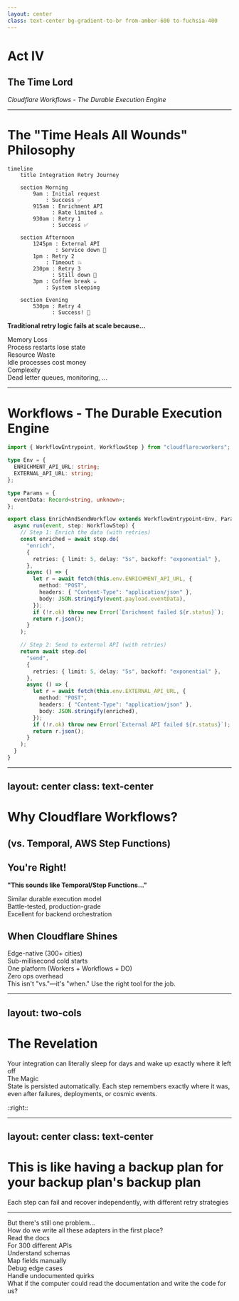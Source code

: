 ```yaml
---
layout: center
class: text-center bg-gradient-to-br from-amber-600 to-fuchsia-400
---
```


# Act IV

## The Time Lord

_Cloudflare Workflows - The Durable Execution Engine_

<!-- speaker:
"Act Four: The Time Lord."
We're going to solve the reliability problem — how do you make integrations that can survive anything?
Tone: Shifting to resilience and durability.
Transition: "Remember that 6-hour retry question? Let's solve it..."
-->

---

# The "Time Heals All Wounds" Philosophy

<div class="mb-4 flex justify-center">

```mermaid {theme: 'dark', scale: 0.5}
timeline
    title Integration Retry Journey

    section Morning
        9am : Initial request
            : Success ✅
        915am : Enrichment API
              : Rate limited ⚠️
        930am : Retry 1
              : Success ✅

    section Afternoon
        1245pm : External API
               : Service down 🔴
        1pm : Retry 2
            : Timeout 💥
        230pm : Retry 3
              : Still down 🔴
        3pm : Coffee break ☕
            : System sleeping

    section Evening
        530pm : Retry 4
              : Success! 🎉
```

</div>

<v-click>

**Traditional retry logic fails at scale because...**

</v-click>

<div class="grid grid-cols-3 gap-4 mt-2">

<div v-click="2" class="p-4 bg-slate-100 dark:bg-slate-800 rounded-lg">
<div class="font-bold"><tabler-database class="inline-block" /> Memory Loss</div>
<div class="text-sm">Process restarts lose state</div>
</div>

<div v-click="3" class="p-4 bg-amber-100 dark:bg-amber-600 rounded-lg">
<div class="font-bold"><tabler-coin class="inline-block" /> Resource Waste</div>
<div class="text-sm">Idle processes cost money</div>
</div>

<div v-click="4" class="p-4 bg-indigo-100 dark:bg-indigo-600 rounded-lg">
<div class="font-bold"><tabler-flame class="inline-block" /> Complexity</div>
<div class="text-sm">Dead letter queues, monitoring, ...</div>
</div>

</div>

<!-- speaker:
"Remember that 6-hour retry question? Let me tell you a true story."
"9am: Integration starts. First step succeeds. Second step hits the enrichment API — rate limited."
"9:15am: First retry. Succeeds. Great."
"12:45pm: External API call. Service is down. Full outage."
"1pm: Retry. Timeout. 2:30pm: Retry. Still down. 3pm: Retry. Still down."
"Your traditional retry logic? It's been holding a connection open for 3 hours. Burning CPU. Keeping a pod alive. Costing money."
"Or worse — something restarted your pod. State is gone. You start from scratch."
"5:30pm: Finally succeeds. But half the time, you've lost state and had to start over."
Pause: "Memory loss. Resource waste. Complexity. And you're paying for it the whole time."
Tone: This is the daily reality of distributed systems.
Transition: "Workflows solve this in a way that feels impossible..."
-->

---

# Workflows - The Durable Execution Engine

```typescript {all|14-29|31-46}{maxHeight:'420px'}
import { WorkflowEntrypoint, WorkflowStep } from "cloudflare:workers";

type Env = {
  ENRICHMENT_API_URL: string;
  EXTERNAL_API_URL: string;
};

type Params = {
  eventData: Record<string, unknown>;
};

export class EnrichAndSendWorkflow extends WorkflowEntrypoint<Env, Params> {
  async run(event, step: WorkflowStep) {
    // Step 1: Enrich the data (with retries)
    const enriched = await step.do(
      "enrich",
      {
        retries: { limit: 5, delay: "5s", backoff: "exponential" },
      },
      async () => {
        let r = await fetch(this.env.ENRICHMENT_API_URL, {
          method: "POST",
          headers: { "Content-Type": "application/json" },
          body: JSON.stringify(event.payload.eventData),
        });
        if (!r.ok) throw new Error(`Enrichment failed ${r.status}`);
        return r.json();
      }
    );

    // Step 2: Send to external API (with retries)
    return await step.do(
      "send",
      {
        retries: { limit: 5, delay: "5s", backoff: "exponential" },
      },
      async () => {
        let r = await fetch(this.env.EXTERNAL_API_URL, {
          method: "POST",
          headers: { "Content-Type": "application/json" },
          body: JSON.stringify(enriched),
        });
        if (!r.ok) throw new Error(`External API failed ${r.status}`);
        return r.json();
      }
    );
  }
}
```

<!-- speaker:
"Here's the code. And I want you to notice what's NOT in this code."
"Step 1: Enrich the data. 5 retries, 5 second delay, exponential backoff."
"Step 2: Send to external API. 5 retries, 5 second delay, exponential backoff."
"Now here's what's not here: No database calls to persist state. No Redis to track progress. No 'save checkpoint' logic."
"The step.do() call? That's it. That's the whole magic."
"If Step 1 fails, it retries. If it succeeds, that result is persisted automatically. Step 2 never re-runs Step 1."
"If your whole Worker gets redeployed mid-execution? Doesn't matter. The state is in Cloudflare's durable storage."
"If Salesforce is down for 6 hours? The workflow sleeps. Doesn't cost you anything. Wakes up when it's time to retry."
Pause: "You wrote 'await step.do()' and got Netflix-grade orchestration."
Tone: This is almost too good to be true. But it is true.
Transition: "Now I know what some of you are thinking..."
-->

---
layout: center
class: text-center
---

# Why Cloudflare Workflows?
## (vs. Temporal, AWS Step Functions)

<div class="max-w-4xl mx-auto">
<div class="grid grid-cols-2 gap-16 mt-16 text-left">

<div>

## <tabler-circle-check class="inline-block text-green-500" /> You're Right!

**"This sounds like Temporal/Step Functions..."**

<div class="mt-6 space-y-3">

<div class="p-3 bg-blue-100 dark:bg-blue-800 rounded text-sm">
Similar durable execution model
</div>

<div class="p-3 bg-blue-100 dark:bg-blue-800 rounded text-sm">
Battle-tested, production-grade
</div>

<div class="p-3 bg-emerald-100 dark:bg-emerald-600 rounded text-sm font-bold">
<tabler-circle-check class="inline-block text-green-500" /> Excellent for backend orchestration
</div>

</div>

</div>

<div>

## <tabler-sparkles class="inline-block text-yellow-400" /> When Cloudflare Shines

<div class="mt-6 space-y-3">

<div class="p-3 bg-purple-100 dark:bg-violet-500 rounded text-sm">
<tabler-world class="inline-block" /> Edge-native (300+ cities)
</div>

<div class="p-3 bg-purple-100 dark:bg-violet-500 rounded text-sm">
<tabler-bolt class="inline-block" /> Sub-millisecond cold starts
</div>

<div class="p-3 bg-purple-100 dark:bg-violet-500 rounded text-sm">
<tabler-plug class="inline-block" /> One platform (Workers + Workflows + DO)
</div>

<div class="p-3 bg-purple-100 dark:bg-violet-500 rounded text-sm">
<tabler-settings class="inline-block" /> Zero ops overhead
</div>

</div>

</div>

</div>

<div class="mt-8 text-sm opacity-75 italic">
This isn't "vs."—it's "when." Use the right tool for the job.
</div>

</div>

<!-- speaker:
"Why Cloudflare Workflows? I know what some of you are thinking: 'This sounds like Temporal or AWS Step Functions.'"
"And you're absolutely right. They share a similar durable execution model. And that's a compliment! Temporal and Step Functions are battle-tested, production-grade tools."
"This isn't a 'versus' conversation. It's a 'when' conversation."
"Temporal is excellent for orchestrating long-running backend processes—multi-day workflows coordinating dozens of microservices. Step Functions shine for serverless workflows in AWS ecosystems."
"Cloudflare Workflows excel at a specific use case: edge-native API integrations."
Point to the right column: "Edge-native means your workflow runs in the same 300+ cities where your Workers already run. No separate orchestration layer in a different region."
"Sub-millisecond cold starts because you're already at the edge. No container spin-up time."
"Tight integration—one platform. You're not stitching together Workers + a separate orchestration service. It's all Cloudflare."
"Cost model optimized for what we're doing: high-volume, short-lived integration tasks. Temporal's pricing makes sense for long-running workflows. This is purpose-built for API glue."
"And zero ops. You're not managing Temporal clusters or configuring Step Functions state machines across regions."
Pause: "Use the right tool for the job. If you're orchestrating complex backend processes, Temporal is phenomenal. If you're building edge-native API integrations? This is your tool."
Tone: Respectful of alternatives, confident in the use case fit.
Transition: "Alright, let me show you what this actually looks like in a timeline..."
-->

---
layout: two-cols
---

# The Revelation

<div class="text-center text-2xl mb-12">
Your integration can literally sleep for days and wake up exactly where it left off
</div>

<v-click>

<div class="mt-8 p-6 bg-blue-100 dark:bg-blue-800 rounded-lg">
<div class="font-bold text-lg mb-2"><tabler-brain class="inline-block" /> The Magic</div>
State is persisted automatically. Each step remembers exactly where it was, even after failures, deployments, or cosmic events.
</div>

</v-click>

::right::

<script setup>
const workflowDiagram = `
vars: {
  d2-config: {
    layout-engine: elk
  }
}

start: {
  shape: oval
  style: { fill: '#10B981' }
}

step1: {
  label: Enrich Data
  shape: rectangle
}

sleep1: {
  label: 💤 Sleep 5s
  shape: hexagon
  style: { fill: '#F59E0B' }
}

step2: {
  label: Send to API
  shape: rectangle
}

sleep2: {
  label: 💤 Sleep 6 hours
  shape: hexagon
  style: { fill: '#F59E0B' }
}

success: {
  shape: oval
  style: { fill: '#10B981' }
}

fail1: {
  label: Rate Limited
  shape: diamond
  style: { fill: '#EF4444' }
}

fail2: {
  label: Service Down
  shape: diamond
  style: { fill: '#EF4444' }
}

start -> step1
step1 -> fail1: ❌
fail1 -> sleep1: Retry
sleep1 -> step1
step1 -> step2: ✅
step2 -> fail2: ❌
fail2 -> sleep2: Retry
sleep2 -> step2
step2 -> success: ✅

scenarios: {
  step1_executing: {
    step1.style: {
      fill: '#3B82F6'
      stroke: '#1E40AF'
      stroke-width: 3
    }
    start.style.opacity: 0.3
  }

  step1_fails: {
    step1.style.opacity: 0.3
    fail1.style: {
      fill: '#DC2626'
      stroke: '#991B1B'
      stroke-width: 3
    }
    (start -> step1)[0].style.opacity: 0.3
    (step1 -> fail1)[0].style: {
      stroke: '#DC2626'
      stroke-width: 3
    }
  }

  sleeping_retry1: {
    step1.style.opacity: 0.3
    fail1.style.opacity: 0.3
    sleep1.style: {
      fill: '#F59E0B'
      stroke: '#D97706'
      stroke-width: 3
    }
    (step1 -> fail1)[0].style.opacity: 0.3
    (fail1 -> sleep1)[0].style: {
      stroke: '#F59E0B'
      stroke-width: 3
    }
  }

  step1_success: {
    step1.style: {
      fill: '#10B981'
      stroke: '#059669'
      stroke-width: 3
    }
    fail1.style.opacity: 0.2
    sleep1.style.opacity: 0.2
    (step1 -> step2)[0].style: {
      stroke: '#10B981'
      stroke-width: 3
    }
  }

  step2_executing: {
    step1.style.opacity: 0.3
    step2.style: {
      fill: '#3B82F6'
      stroke: '#1E40AF'
      stroke-width: 3
    }
    fail1.style.opacity: 0.2
    sleep1.style.opacity: 0.2
  }

  step2_fails: {
    step1.style.opacity: 0.3
    step2.style.opacity: 0.3
    fail2.style: {
      fill: '#DC2626'
      stroke: '#991B1B'
      stroke-width: 3
    }
    (step2 -> fail2)[0].style: {
      stroke: '#DC2626'
      stroke-width: 3
    }
    fail1.style.opacity: 0.2
    sleep1.style.opacity: 0.2
  }

  sleeping_6hours: {
    step1.style.opacity: 0.2
    step2.style.opacity: 0.3
    fail2.style.opacity: 0.3
    sleep2.style: {
      fill: '#F59E0B'
      stroke: '#D97706'
      stroke-width: 3
    }
    (fail2 -> sleep2)[0].style: {
      stroke: '#F59E0B'
      stroke-width: 3
    }
    fail1.style.opacity: 0.2
    sleep1.style.opacity: 0.2
  }

  final_success: {
    step1.style.opacity: 0.3
    step2.style: {
      fill: '#10B981'
      stroke: '#059669'
      stroke-width: 2
    }
    success.style: {
      fill: '#10B981'
      stroke: '#059669'
      stroke-width: 3
    }
    (step2 -> success)[0].style: {
      stroke: '#10B981'
      stroke-width: 3
    }
    fail1.style.opacity: 0.2
    sleep1.style.opacity: 0.2
    fail2.style.opacity: 0.2
    sleep2.style.opacity: 0.2
  }
}`
</script>

<D2Diagram
  :code="workflowDiagram"
  class="mx-auto"
  :scale="0.45"
  :target="'*'"
  :animateInterval="2000"
/>

<!-- speaker:
"Your integration can literally sleep for days and wake up exactly where it left off."
"I need you to understand how insane this is."
Point to the diagram: "Step 1 hits rate limit. Sleeps 5 seconds. Wakes up, retries, succeeds."
"Step 2 hits service down. Sleeps 6 hours. Not 'holds a connection'. Not 'burns CPU'. Sleeps."
"The workflow doesn't exist during those 6 hours. No memory. No CPU. No cost."
"6 hours later: wakes up, retries, succeeds."
"The magic: state is persisted automatically. The workflow is reconstructed from durable storage when it's time to wake up."
"You can deploy new code during those 6 hours. The workflow picks up with the NEW code."
Tone: Let this sink in. This is a paradigm shift.
Transition: "This is like having a backup plan for your backup plan's backup plan..."
-->

---
layout: center
class: text-center
---

# This is like having a backup plan for your backup plan's backup plan

<div class="mt-8 text-xl opacity-75">
Each step can fail and recover independently, with different retry strategies
</div>

<!-- speaker:
"This is like having a backup plan for your backup plan's backup plan."
"Each step can fail and recover independently. Step 1's retry strategy can be different from Step 2's."
"Step 1 might retry every 5 seconds. Step 2 might retry every hour."
"They don't care about each other. They're composed, but isolated."
"And here's the kicker: this works for workflows that run for DAYS. Weeks even."
"I've seen workflows that orchestrate month-long business processes. They just... sleep. And wake up when they need to."
"And for the ops team that gets paged at 3am when integrations break? This is your peace of mind. Workflows don't need you to babysit them. They don't need you to manually restart failed jobs or clear stuck queues. They self-heal. You sleep."
Tone: This is the power of true durable execution, with real operational benefits.
Transition: "But there's still one problem. We solved HOW to run integrations reliably. But we haven't solved the question of WHO writes all these adapters..."
-->

---

<div class="text-center mb-12">

<div class="text-xl mb-6">
But there's still one problem...
</div>

<div class="text-2xl mb-8">
How do we write all these adapters in the first place?
</div>

</div>

<div class="grid grid-cols-3 gap-6 mb-8">

<div v-click="1" class="p-6 bg-violet-100 dark:bg-violet-500 rounded-lg text-center">
<tabler-book-2 class="text-2xl mb-2" />
<div class="font-bold">Read the docs</div>
<div class="text-sm">For 300 different APIs</div>
</div>

<div v-click="2" class="p-6 bg-emerald-100 dark:bg-emerald-500 rounded-lg text-center">
<tabler-search class="text-2xl mb-2" />
<div class="font-bold">Understand schemas</div>
<div class="text-sm">Map fields manually</div>
</div>

<div v-click="3" class="p-6 bg-rose-100 dark:bg-rose-500 rounded-lg text-center">
<tabler-bug class="text-2xl mb-2" />
<div class="font-bold">Debug edge cases</div>
<div class="text-sm">Handle undocumented quirks</div>
</div>

</div>

<v-click at="4">

<div class="text-center text-2xl">
What if the computer could read the documentation and write the code for us?
</div>
<div class="text-center text-8xl">
<tabler-robot class="inline-block" />
</div>

</v-click>

<!-- speaker:
"But there's still one problem."
"We've got Workers for Platforms — customers can upload adapters. We've got Workflows — they run reliably forever."
"But somebody still has to WRITE these adapters."
Show the three challenges: "Read the docs for 300 different APIs. Understand 300 different schemas. Debug 300 different sets of undocumented quirks."
"Even if customers write their own adapters, they still have to read Stripe's 500-page API docs."
"They still have to figure out that Salesforce has 14 different ways to represent a date and which one you actually need."
Ask the question slowly: "What if... the computer could read the documentation and write the code for us?"
Let that question hang. Let the implication sink in.
Tone: This is the final piece of the puzzle.
Transition: "This is where AI stops being hype and starts being incredibly useful..."
-->
